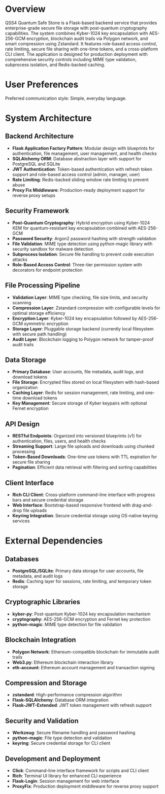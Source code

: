 # Overview

QSS4 Quantum Safe Stone is a Flask-based backend service that provides enterprise-grade secure file storage with post-quantum cryptography capabilities. The system combines Kyber-1024 key encapsulation with AES-256-GCM encryption, blockchain audit trails via Polygon network, and smart compression using Zstandard. It features role-based access control, rate limiting, secure file sharing with one-time tokens, and a cross-platform CLI client. The application is designed for production deployment with comprehensive security controls including MIME type validation, subprocess isolation, and Redis-backed caching.

# User Preferences

Preferred communication style: Simple, everyday language.

# System Architecture

## Backend Architecture
- **Flask Application Factory Pattern**: Modular design with blueprints for authentication, file management, user management, and health checks
- **SQLAlchemy ORM**: Database abstraction layer with support for PostgreSQL and SQLite
- **JWT Authentication**: Token-based authentication with refresh token support and role-based access control (admin, manager, user)
- **Rate Limiting**: Redis-backed sliding window rate limiting to prevent abuse
- **Proxy Fix Middleware**: Production-ready deployment support for reverse proxy setups

## Security Framework
- **Post-Quantum Cryptography**: Hybrid encryption using Kyber-1024 KEM for quantum-resistant key encapsulation combined with AES-256-GCM
- **Password Security**: Argon2 password hashing with strength validation
- **File Validation**: MIME type detection using python-magic library with security sandbox for malware detection
- **Subprocess Isolation**: Secure file handling to prevent code execution attacks
- **Role-Based Access Control**: Three-tier permission system with decorators for endpoint protection

## File Processing Pipeline
- **Validation Layer**: MIME type checking, file size limits, and security scanning
- **Compression Layer**: Zstandard compression with configurable levels for optimal storage efficiency
- **Encryption Layer**: Kyber-1024 key encapsulation followed by AES-256-GCM symmetric encryption
- **Storage Layer**: Pluggable storage backend (currently local filesystem with secure path handling)
- **Audit Layer**: Blockchain logging to Polygon network for tamper-proof audit trails

## Data Storage
- **Primary Database**: User accounts, file metadata, audit logs, and download tokens
- **File Storage**: Encrypted files stored on local filesystem with hash-based organization
- **Caching Layer**: Redis for session management, rate limiting, and one-time download tokens
- **Key Management**: Secure storage of Kyber keypairs with optional Fernet encryption

## API Design
- **RESTful Endpoints**: Organized into versioned blueprints (v1) for authentication, files, users, and health checks
- **Streaming Support**: Large file uploads and downloads using chunked processing
- **Token-Based Downloads**: One-time use tokens with TTL expiration for secure file sharing
- **Pagination**: Efficient data retrieval with filtering and sorting capabilities

## Client Interface
- **Rich CLI Client**: Cross-platform command-line interface with progress bars and secure credential storage
- **Web Interface**: Bootstrap-based responsive frontend with drag-and-drop file uploads
- **Keyring Integration**: Secure credential storage using OS-native keyring services

# External Dependencies

## Databases
- **PostgreSQL/SQLite**: Primary data storage for user accounts, file metadata, and audit logs
- **Redis**: Caching layer for sessions, rate limiting, and temporary token storage

## Cryptographic Libraries
- **kyber-py**: Post-quantum Kyber-1024 key encapsulation mechanism
- **cryptography**: AES-256-GCM encryption and Fernet key protection
- **python-magic**: MIME type detection for file validation

## Blockchain Integration
- **Polygon Network**: Ethereum-compatible blockchain for immutable audit trails
- **Web3.py**: Ethereum blockchain interaction library
- **eth-account**: Ethereum account management and transaction signing

## Compression and Storage
- **zstandard**: High-performance compression algorithm
- **Flask-SQLAlchemy**: Database ORM integration
- **Flask-JWT-Extended**: JWT token management with refresh support

## Security and Validation
- **Werkzeug**: Secure filename handling and password hashing
- **python-magic**: File type detection and validation
- **keyring**: Secure credential storage for CLI client

## Development and Deployment
- **Click**: Command-line interface framework for scripts and CLI client
- **Rich**: Terminal UI library for enhanced CLI experience
- **Flask-Login**: Session management for web interface
- **ProxyFix**: Production deployment middleware for reverse proxy support